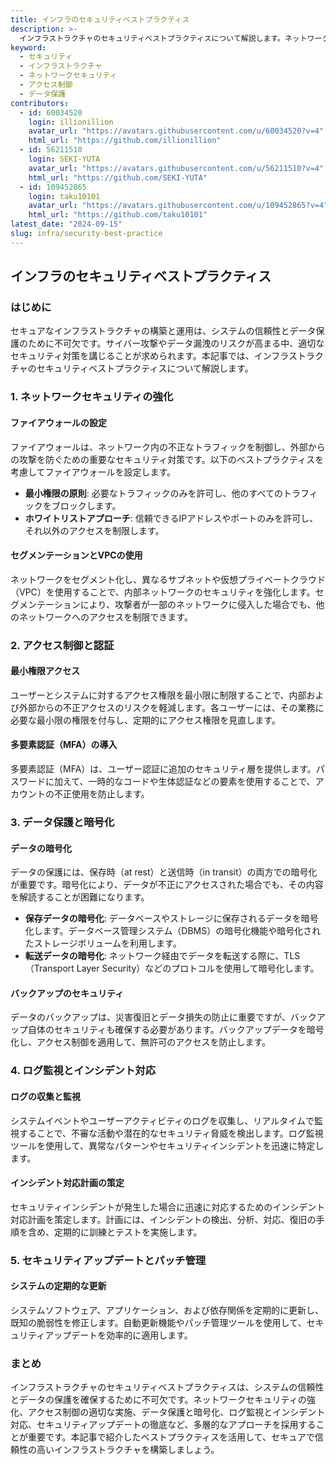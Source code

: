 ```yaml
---
title: インフラのセキュリティベストプラクティス
description: >-
  インフラストラクチャのセキュリティベストプラクティスについて解説します。ネットワークセキュリティ、アクセス制御、データ保護など、セキュアなインフラ構築のための重要なポイントを紹介します。
keyword:
  - セキュリティ
  - インフラストラクチャ
  - ネットワークセキュリティ
  - アクセス制御
  - データ保護
contributors:
  - id: 60034520
    login: illionillion
    avatar_url: "https://avatars.githubusercontent.com/u/60034520?v=4"
    html_url: "https://github.com/illionillion"
  - id: 56211510
    login: SEKI-YUTA
    avatar_url: "https://avatars.githubusercontent.com/u/56211510?v=4"
    html_url: "https://github.com/SEKI-YUTA"
  - id: 109452865
    login: taku10101
    avatar_url: "https://avatars.githubusercontent.com/u/109452865?v=4"
    html_url: "https://github.com/taku10101"
latest_date: "2024-09-15"
slug: infra/security-best-practice
---
```


## インフラのセキュリティベストプラクティス

### はじめに

セキュアなインフラストラクチャの構築と運用は、システムの信頼性とデータ保護のために不可欠です。サイバー攻撃やデータ漏洩のリスクが高まる中、適切なセキュリティ対策を講じることが求められます。本記事では、インフラストラクチャのセキュリティベストプラクティスについて解説します。

### 1. ネットワークセキュリティの強化

#### ファイアウォールの設定

ファイアウォールは、ネットワーク内の不正なトラフィックを制御し、外部からの攻撃を防ぐための重要なセキュリティ対策です。以下のベストプラクティスを考慮してファイアウォールを設定します。

- **最小権限の原則**: 必要なトラフィックのみを許可し、他のすべてのトラフィックをブロックします。
- **ホワイトリストアプローチ**: 信頼できるIPアドレスやポートのみを許可し、それ以外のアクセスを制限します。

#### セグメンテーションとVPCの使用

ネットワークをセグメント化し、異なるサブネットや仮想プライベートクラウド（VPC）を使用することで、内部ネットワークのセキュリティを強化します。セグメンテーションにより、攻撃者が一部のネットワークに侵入した場合でも、他のネットワークへのアクセスを制限できます。

### 2. アクセス制御と認証

#### 最小権限アクセス

ユーザーとシステムに対するアクセス権限を最小限に制限することで、内部および外部からの不正アクセスのリスクを軽減します。各ユーザーには、その業務に必要な最小限の権限を付与し、定期的にアクセス権限を見直します。

#### 多要素認証（MFA）の導入

多要素認証（MFA）は、ユーザー認証に追加のセキュリティ層を提供します。パスワードに加えて、一時的なコードや生体認証などの要素を使用することで、アカウントの不正使用を防止します。

### 3. データ保護と暗号化

#### データの暗号化

データの保護には、保存時（at rest）と送信時（in transit）の両方での暗号化が重要です。暗号化により、データが不正にアクセスされた場合でも、その内容を解読することが困難になります。

- **保存データの暗号化**: データベースやストレージに保存されるデータを暗号化します。データベース管理システム（DBMS）の暗号化機能や暗号化されたストレージボリュームを利用します。
- **転送データの暗号化**: ネットワーク経由でデータを転送する際に、TLS（Transport Layer Security）などのプロトコルを使用して暗号化します。

#### バックアップのセキュリティ

データのバックアップは、災害復旧とデータ損失の防止に重要ですが、バックアップ自体のセキュリティも確保する必要があります。バックアップデータを暗号化し、アクセス制御を適用して、無許可のアクセスを防止します。

### 4. ログ監視とインシデント対応

#### ログの収集と監視

システムイベントやユーザーアクティビティのログを収集し、リアルタイムで監視することで、不審な活動や潜在的なセキュリティ脅威を検出します。ログ監視ツールを使用して、異常なパターンやセキュリティインシデントを迅速に特定します。

#### インシデント対応計画の策定

セキュリティインシデントが発生した場合に迅速に対応するためのインシデント対応計画を策定します。計画には、インシデントの検出、分析、対応、復旧の手順を含め、定期的に訓練とテストを実施します。

### 5. セキュリティアップデートとパッチ管理

#### システムの定期的な更新

システムソフトウェア、アプリケーション、および依存関係を定期的に更新し、既知の脆弱性を修正します。自動更新機能やパッチ管理ツールを使用して、セキュリティアップデートを効率的に適用します。

### まとめ

インフラストラクチャのセキュリティベストプラクティスは、システムの信頼性とデータの保護を確保するために不可欠です。ネットワークセキュリティの強化、アクセス制御の適切な実施、データ保護と暗号化、ログ監視とインシデント対応、セキュリティアップデートの徹底など、多層的なアプローチを採用することが重要です。本記事で紹介したベストプラクティスを活用して、セキュアで信頼性の高いインフラストラクチャを構築しましょう。
